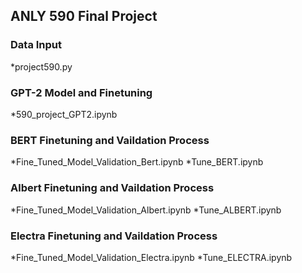 ## **ANLY 590 Final Project**

### **Data Input**
*project590.py

### **GPT-2 Model and Finetuning**
*590_project_GPT2.ipynb

### **BERT Finetuning and Vaildation Process**
*Fine_Tuned_Model_Validation_Bert.ipynb
*Tune_BERT.ipynb

### **Albert Finetuning and Vaildation Process**
*Fine_Tuned_Model_Validation_Albert.ipynb
*Tune_ALBERT.ipynb


### **Electra Finetuning and Vaildation Process**
*Fine_Tuned_Model_Validation_Electra.ipynb
*Tune_ELECTRA.ipynb

